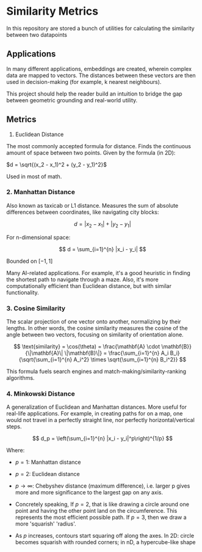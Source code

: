 # Similarity Metrics

In this repository are stored a bunch of utilities for calculating the similarity between two datapoints

## Applications

In many different applications, embeddings are created, wherein complex data are mapped to vectors. The distances between these vectors are then used in decision-making (for example, k nearest neighbours).

This project should help the reader build an intuition to bridge the gap between geometric grounding and real-world utility.

## Metrics

1. Euclidean Distance

The most commonly accepted formula for distance. Finds the continuous amount of space between two points. Given by the formula (in 2D):

$d = \sqrt{(x_2 - x_1)^2 + (y_2 - y_1)^2}$

Used in most of math.

### 2. Manhattan Distance

Also known as taxicab or L1 distance. Measures the sum of absolute differences between coordinates, like navigating city blocks:

$$
d = |x_2 - x_1| + |y_2 - y_1|
$$

For n-dimensional space:

$$
d = \sum_{i=1}^{n} |x_i - y_i|
$$

Bounded on $[-1, 1]$

Many AI-related applications. For example, it's a good heuristic in finding the shortest path to navigate through a maze. Also, it's more computationally efficient than Euclidean distance, but with similar functionality.

### 3. Cosine Similarity

The scalar projection of one vector onto another, normalizing by their lengths. In other words, the cosine similarity measures the cosine of the angle between two vectors, focusing on similarity of orientation alone.

$$
\text{similarity} = \cos(\theta) = \frac{\mathbf{A} \cdot \mathbf{B}}{\|\mathbf{A}\| \|\mathbf{B}\|} = \frac{\sum_{i=1}^{n} A_i B_i}{\sqrt{\sum_{i=1}^{n} A_i^2} \times \sqrt{\sum_{i=1}^{n} B_i^2}}
$$

This formula fuels search engines and match-making/similarity-ranking algorithms.

### 4. Minkowski Distance

A generalization of Euclidean and Manhattan distances. More useful for real-life applications. For example, in creating paths for on a map, one would not travel in a perfectly straight line, nor perfectly horizontal/vertical steps.

$$
d_p = \left(\sum_{i=1}^{n} |x_i - y_i|^p\right)^{1/p}
$$

Where:

- $p = 1$: Manhattan distance
- $p = 2$: Euclidean distance  
- $p \to \infty$: Chebyshev distance (maximum difference), i.e. larger p gives more and more significance to the largest gap on any axis.

- Concretely speaking,
  If $p = 2$, that is like drawing a circle around one point and having the other point land on the circumference. This represents the most efficient possible path.
  If $p=3$, then we draw a more 'squarish' 'radius'.

- As $p$ increases, contours start squaring off along the axes. In 2D: circle becomes squarish with rounded corners; in nD, a hypercube-like shape
